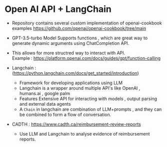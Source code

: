 # Open AI API + LangChain 

- Repository contains several custom implementation of openai-cookbook examples  https://github.com/openai/openai-cookbook/tree/main

- GPT-3.5-turbo Model Supports functions , which are great way to generate dynamic arguments using ChatCompletion API.  

- This allows for more structred way to interact with API.   
Example :  https://platform.openai.com/docs/guides/gpt/function-calling


- Langchain : (https://python.langchain.com/docs/get_started/introduction) 
    - Framework for developing applications using LLM
    - Langchain is a wrapper around multiple API's like OpenAI , humans.ai , google palm
    - Features Extensive API for interacting with models , output parsing and external data agents
    - A `Chain` in langchain are combination of LLM+prompts , and they can be combined to form a flow of conversation.


- CADTH : https://www.cadth.ca/reimbursement-review-reports

    - Use LLM and Langchain to analyse evidence of reimbursement reports.




